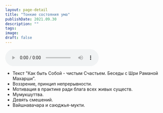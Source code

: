 ```yaml
---
layout: page-detail
title: "Тонкие состояния ума"
publishDate: 2021.09.30
description: ""
tags:
image:
draft: false
---
```


<audio title="2021.09.30 - Тонкие состояния ума.mp3" src="https://filer-api.advayta.org/v1.0/public/files/75777" controls=""></audio>

* Текст "Как быть Собой - чистым Счастьем. Беседы с Шри Раманой Махарши".
* Воззрение, принцип непрерывности.
* Мотивация в практике ради блага всех живых существ.
* Мумукшуттва.
* Девять смешений.
* Вайшнавачара и саюджья-мукти.

  
